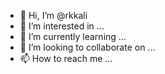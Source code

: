 - 👋 Hi, I’m @rkkali
- 👀 I’m interested in ...
- 🌱 I’m currently learning ...
- 💞️ I’m looking to collaborate on ...
- 📫 How to reach me ...

<!---
rkkali/rkkali is a ✨ special ✨ repository because its `README.md` (this file) appears on your GitHub profile.
You can click the Preview link to take a look at your changes.
--->
